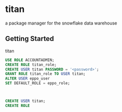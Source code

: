 # titan
a package manager for the snowflake data warehouse

## Getting Started

titan 


```SQL
USE ROLE ACCOUNTADMIN;
CREATE ROLE titan_role;
CREATE USER titan PASSWORD = '<password>';
GRANT ROLE titan_role TO USER titan;
ALTER USER eppo_user
SET DEFAULT_ROLE = eppo_role;



CREATE USER titan;
CREATE ROLE

```